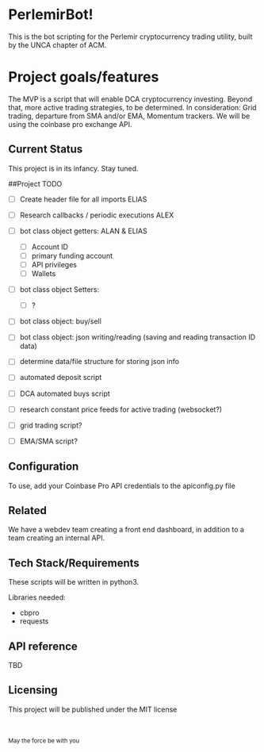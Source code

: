 # PerlemirBot!

This is the bot scripting for the Perlemir cryptocurrency trading utility, built by the UNCA chapter of ACM.


# Project goals/features

The MVP is a script that will enable DCA cryptocurrency investing. Beyond that, more active trading strategies, to be determined. In consideration: Grid trading, departure from SMA and/or EMA, Momentum trackers. We will be using the coinbase pro exchange API.


## Current Status

This project is in its infancy. Stay tuned.

##Project TODO
- [ ] Create header file for all imports ELIAS
- [ ] Research callbacks / periodic executions ALEX
- [ ] bot class object getters: ALAN & ELIAS
  -[ ] Account ID
  -[ ] primary funding account
  -[ ] API privileges 
  -[ ] Wallets
- [ ] bot class object Setters:
  -[ ] ?
- [ ] bot class object: buy/sell
- [ ] bot class object: json writing/reading (saving and reading transaction ID data)
 -[ ] determine data/file structure for storing json info
- [ ] automated deposit script
- [ ] DCA automated buys script
- [ ] research constant price feeds for active trading (websocket?)
- [ ] grid trading script?
- [ ] EMA/SMA script?



## Configuration

To use, add your Coinbase Pro API credentials to the apiconfig.py file


## Related 

We have a webdev team creating a front end dashboard, in addition to a team creating an internal API.

## Tech Stack/Requirements

These scripts will be written in python3.

Libraries needed:
 - cbpro
 - requests


## API reference

TBD


## Licensing

This project will be published under the MIT license




<br><br><small>May the force be with you</small>

